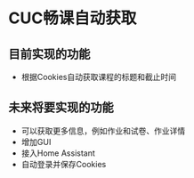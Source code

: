 # CUC畅课自动获取

## 目前实现的功能

- 根据Cookies自动获取课程的标题和截止时间

## 未来将要实现的功能

- 可以获取更多信息，例如作业和试卷、作业详情
- 增加GUI
- 接入Home Assistant
- 自动登录并保存Cookies
